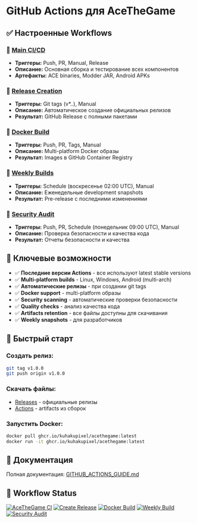 # GitHub Actions для AceTheGame

## ✅ Настроенные Workflows

### 🔧 [Main CI/CD](.github/workflows/main.yml)
- **Триггеры:** Push, PR, Manual, Release
- **Описание:** Основная сборка и тестирование всех компонентов
- **Артефакты:** ACE binaries, Modder JAR, Android APKs

### 🚀 [Release Creation](.github/workflows/release.yml)
- **Триггеры:** Git tags (v*.*.*), Manual
- **Описание:** Автоматическое создание официальных релизов
- **Результат:** GitHub Release с полными пакетами

### 🐳 [Docker Build](.github/workflows/docker.yml)
- **Триггеры:** Push, PR, Tags, Manual
- **Описание:** Multi-platform Docker образы
- **Результат:** Images в GitHub Container Registry

### 📅 [Weekly Builds](.github/workflows/weekly-build.yml)
- **Триггеры:** Schedule (воскресенье 02:00 UTC), Manual
- **Описание:** Еженедельные development snapshots
- **Результат:** Pre-release с последними изменениями

### 🔐 [Security Audit](.github/workflows/security-audit.yml)
- **Триггеры:** Push, PR, Schedule (понедельник 09:00 UTC), Manual
- **Описание:** Проверка безопасности и качества кода
- **Результат:** Отчеты безопасности и качества

## 🎯 Ключевые возможности

- ✅ **Последние версии Actions** - все используют latest stable versions
- ✅ **Multi-platform builds** - Linux, Windows, Android (multi-arch)
- ✅ **Автоматические релизы** - при создании git tags
- ✅ **Docker support** - multi-platform образы
- ✅ **Security scanning** - автоматические проверки безопасности
- ✅ **Quality checks** - анализ качества кода
- ✅ **Artifacts retention** - все файлы доступны для скачивания
- ✅ **Weekly snapshots** - для разработчиков

## 🚀 Быстрый старт

### Создать релиз:
```bash
git tag v1.0.0
git push origin v1.0.0
```

### Скачать файлы:
- [Releases](https://github.com/KuhakuPixel/AceTheGame/releases) - официальные релизы
- [Actions](https://github.com/KuhakuPixel/AceTheGame/actions) - artifacts из сборок

### Запустить Docker:
```bash
docker pull ghcr.io/kuhakupixel/acethegame:latest
docker run -it ghcr.io/kuhakupixel/acethegame:latest
```

## 📖 Документация

Полная документация: [GITHUB_ACTIONS_GUIDE.md](../GITHUB_ACTIONS_GUIDE.md)

## 🔄 Workflow Status

[![AceTheGame CI](https://github.com/KuhakuPixel/AceTheGame/actions/workflows/main.yml/badge.svg)](https://github.com/KuhakuPixel/AceTheGame/actions/workflows/main.yml)
[![Create Release](https://github.com/KuhakuPixel/AceTheGame/actions/workflows/release.yml/badge.svg)](https://github.com/KuhakuPixel/AceTheGame/actions/workflows/release.yml)
[![Docker Build](https://github.com/KuhakuPixel/AceTheGame/actions/workflows/docker.yml/badge.svg)](https://github.com/KuhakuPixel/AceTheGame/actions/workflows/docker.yml)
[![Weekly Build](https://github.com/KuhakuPixel/AceTheGame/actions/workflows/weekly-build.yml/badge.svg)](https://github.com/KuhakuPixel/AceTheGame/actions/workflows/weekly-build.yml)
[![Security Audit](https://github.com/KuhakuPixel/AceTheGame/actions/workflows/security-audit.yml/badge.svg)](https://github.com/KuhakuPixel/AceTheGame/actions/workflows/security-audit.yml)